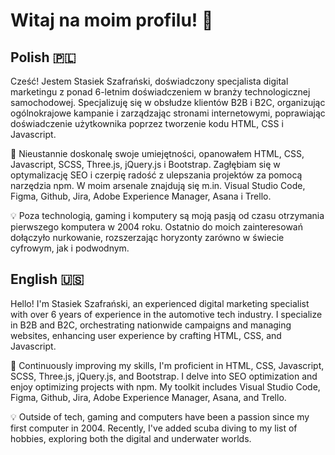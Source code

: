 # Witaj na moim profilu! 👋

## Polish 🇵🇱
Cześć! Jestem Stasiek Szafrański, doświadczony specjalista digital marketingu z ponad 6-letnim doświadczeniem w branży technologicznej samochodowej. Specjalizuję się w obsłudze klientów B2B i B2C, organizując ogólnokrajowe kampanie i zarządzając stronami internetowymi, poprawiając doświadczenie użytkownika poprzez tworzenie kodu HTML, CSS i Javascript.

🚀 Nieustannie doskonalę swoje umiejętności, opanowałem HTML, CSS, Javascript, SCSS, Three.js, jQuery.js i Bootstrap. Zagłębiam się w optymalizację SEO i czerpię radość z ulepszania projektów za pomocą narzędzia npm. W moim arsenale znajdują się m.in. Visual Studio Code, Figma, Github, Jira, Adobe Experience Manager, Asana i Trello.

💡 Poza technologią, gaming i komputery są moją pasją od czasu otrzymania pierwszego komputera w 2004 roku. Ostatnio do moich zainteresowań dołączyło nurkowanie, rozszerzając horyzonty zarówno w świecie cyfrowym, jak i podwodnym.

## English 🇺🇸
Hello! I'm Stasiek Szafrański, an experienced digital marketing specialist with over 6 years of experience in the automotive tech industry. I specialize in B2B and B2C, orchestrating nationwide campaigns and managing websites, enhancing user experience by crafting HTML, CSS, and Javascript.

🚀 Continuously improving my skills, I'm proficient in HTML, CSS, Javascript, SCSS, Three.js, jQuery.js, and Bootstrap. I delve into SEO optimization and enjoy optimizing projects with npm. My toolkit includes Visual Studio Code, Figma, Github, Jira, Adobe Experience Manager, Asana, and Trello.

💡 Outside of tech, gaming and computers have been a passion since my first computer in 2004. Recently, I've added scuba diving to my list of hobbies, exploring both the digital and underwater worlds.

<!--
**No0n33/No0n33** is a ✨ _special_ ✨ repository because its `README.md` (this file) appears on your GitHub profile.

Here are some ideas to get you started:

- 🔭 I’m currently working on ...
- 🌱 I’m currently learning ...
- 👯 I’m looking to collaborate on ...
- 🤔 I’m looking for help with ...
- 💬 Ask me about ...
- 📫 How to reach me: ...
- 😄 Pronouns: ...
- ⚡ Fun fact: ...
-->
